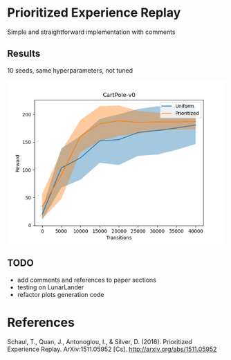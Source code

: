 # Prioritized Experience Replay

Simple and straightforward implementation with comments

## Results
10 seeds, same hyperparameters, not tuned

![img](plots/cartpole.jpg)

## TODO

- add comments and references to paper sections
- testing on LunarLander
- refactor plots generation code

# References

Schaul, T., Quan, J., Antonoglou, I., & Silver, D. (2016). Prioritized Experience Replay. ArXiv:1511.05952 [Cs]. http://arxiv.org/abs/1511.05952
